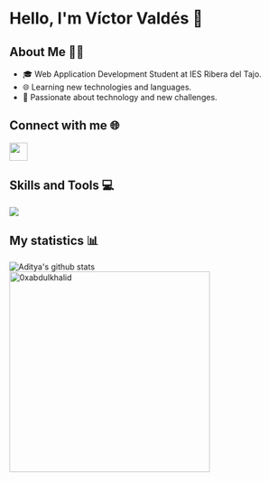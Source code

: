 ### <h1> Hello, I'm Víctor Valdés 👋 </h1>

## About Me 🧑‍💻
- 🎓 Web Application Development Student at IES Ribera del Tajo.
- 🌐 Learning new technologies and languages.
- 🚀 Passionate about technology and new challenges.

## Connect with me 🌐
<a href = 'https://www.linkedin.com/in/víctor-valdés-cobos-806349297/'> <img width = '32px' align= 'center' src="https://raw.githubusercontent.com/rahulbanerjee26/githubAboutMeGenerator/main/icons/linked-in-alt.svg"/></a> 

## Skills and Tools 💻
<div display="flex">
<img src="https://skillicons.dev/icons?i=html,css,bootstrap,js,nodejs,react,php,symfony,java,mysql,linux,vscode,git,cpp,R,sql,github&perline=20" />
</div>

## My statistics 📊
![Aditya's github stats](https://github-readme-stats.vercel.app/api?username=vvaldesc&show_icons=true&theme=tokyonight)
<img src="https://github-readme-stats.vercel.app/api/top-langs?username=vvaldesc&show_icons=true&locale=en&layout=compact&line_height=20&title_color=7A7ADB&icon_color=2234AE&text_color=D3D3D3&bg_color=0,000000,130F40" width="355"  alt="0xabdulkhalid"/>
